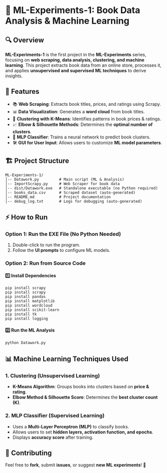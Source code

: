 # 📘 ML-Experiments-1: Book Data Analysis & Machine Learning

## 🔍 Overview

**ML-Experiments-1** is the first project in the **ML-Experiments** series, focusing on **web scraping, data analysis, clustering, and machine learning**. This project extracts book data from an online store, processes it, and applies **unsupervised and supervised ML techniques** to derive insights.

## 🚀 Features

- 📚 **Web Scraping**: Extracts book titles, prices, and ratings using Scrapy.
- 📊 **Data Visualization**: Generates a **word cloud** from book titles.
- 🔢 **Clustering with K-Means**: Identifies patterns in book prices & ratings.
- 📈 **Elbow & Silhouette Methods**: Determines the **optimal number of clusters**.
- 🤖 **MLP Classifier**: Trains a neural network to predict book clusters.
- 🛠 **GUI for User Input**: Allows users to customize **ML model parameters**.

## 🏗 Project Structure

```
ML-Experiments-1/
│-- Datawork.py         # Main script (ML & Analysis)
│-- ImportScrapy.py     # Web Scraper for book data
│-- dist/Datawork.exe   # Standalone executable (no Python required)
│-- books_data.csv      # Scraped dataset (auto-generated)
│-- README.md           # Project documentation 
│-- debug_log.txt       # Logs for debugging (auto-generated)
```

## ⚡ How to Run

### **Option 1: Run the EXE File (No Python Needed)**

1. Double-click to run the program.
2. Follow the **UI prompts** to configure ML models.

### **Option 2: Run from Source Code**

#### **1️⃣ Install Dependencies**

```
pip install scrapy
pip install scrapy
pip install pandas
pip install matplotlib
pip install wordcloud
pip install scikit-learn
pip install tk
pip install logging
```

#### **2️⃣ Run the ML Analysis**

```sh
python Datawork.py
```

## 📊 Machine Learning Techniques Used

### **1. Clustering (Unsupervised Learning)**

- **K-Means Algorithm**: Groups books into clusters based on **price & rating**.
- **Elbow Method & Silhouette Score**: Determines the **best cluster count (K)**.

### **2. MLP Classifier (Supervised Learning)**

- Uses a **Multi-Layer Perceptron (MLP)** to classify books.
- Allows users to set **hidden layers, activation function, and epochs**.
- Displays **accuracy score** after training.

## 🤝 Contributing

Feel free to **fork**, submit **issues**, or suggest **new ML experiments**! 🚀


